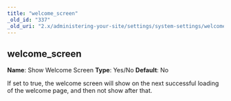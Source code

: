 ```yaml
---
title: "welcome_screen"
_old_id: "337"
_old_uri: "2.x/administering-your-site/settings/system-settings/welcome_screen"
---
```


## welcome\_screen

**Name**: Show Welcome Screen
**Type**: Yes/No
**Default**: No

If set to true, the welcome screen will show on the next successful loading of the welcome page, and then not show after that.
